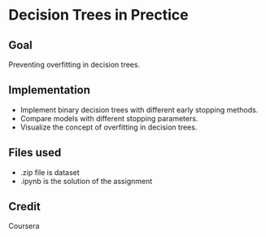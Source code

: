 # Decision Trees in Prectice
## Goal
Preventing overfitting in decision trees.
## Implementation
* Implement binary decision trees with different early stopping methods.
* Compare models with different stopping parameters.
* Visualize the concept of overfitting in decision trees.
## Files used
* .zip file is dataset 
* .ipynb is the solution of the assignment
## Credit
Coursera
